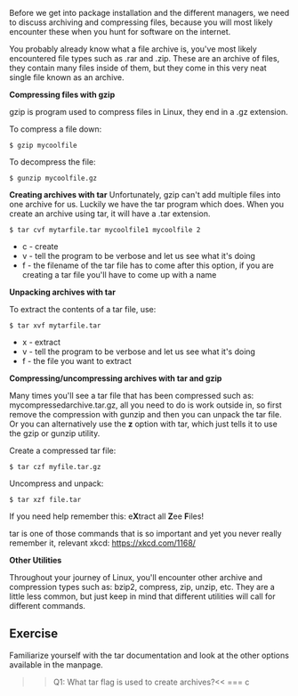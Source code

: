 Before we get into package installation and the different managers, we need to discuss archiving and compressing files, because you will most likely encounter these when you hunt for software on the internet.

You probably already know what a file archive is, you've most likely encountered file types such as .rar and .zip. These are an archive of files, they contain many files inside of them, but they come in this very neat single file known as an archive.

**Compressing files with gzip**

gzip is program used to compress files in Linux, they end in a .gz extension.

To compress a file down:
```
$ gzip mycoolfile
```

To decompress the file:
```
$ gunzip mycoolfile.gz
```

**Creating archives with tar**
Unfortunately, gzip can't add multiple files into one archive for us. Luckily we have the tar program which does. When you create an archive using tar, it will have a .tar extension.

```
$ tar cvf mytarfile.tar mycoolfile1 mycoolfile 2
```

* c - create
* v - tell the program to be verbose and let us see what it's doing
* f - the filename of the tar file has to come after this option, if you are creating a tar file you'll have to come up with a name

**Unpacking archives with tar**

To extract the contents of a tar file, use:

```
$ tar xvf mytarfile.tar
```

* x - extract
* v - tell the program to be verbose and let us see what it's doing
* f - the file you want to extract

**Compressing/uncompressing archives with tar and gzip**

Many times you'll see a tar file that has been compressed such as: mycompressedarchive.tar.gz, all you need to do is work outside in, so first remove the compression with gunzip and then you can unpack the tar file. Or you can alternatively use the **z** option with tar, which just tells it to use the gzip or gunzip utility.

Create a compressed tar file:
```
$ tar czf myfile.tar.gz
```

Uncompress and unpack:
```
$ tar xzf file.tar
```

If you need help remember this: e**X**tract all **Z**ee **F**iles!

tar is one of those commands that is so important and yet you never really remember it, relevant xkcd: <a href="https://xkcd.com/1168/">https://xkcd.com/1168/</a>

**Other Utilities**

Throughout your journey of Linux, you'll encounter other archive and compression types such as: bzip2, compress, zip, unzip, etc. They are a little less common, but just keep in mind that different utilities will call for different commands.

## Exercise

Familiarize yourself with the tar documentation and look at the other options available in the manpage.

>>Q1: What tar flag is used to create archives?<<
=== c
